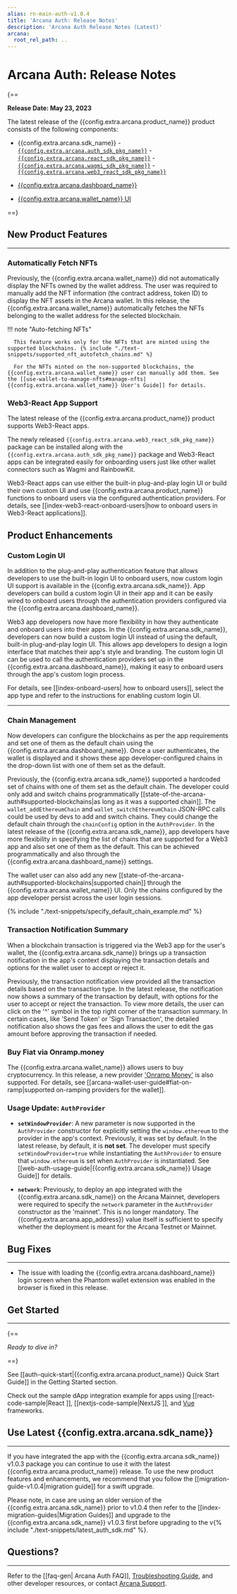 ```yaml
---
alias: rn-main-auth-v1.0.4
title: 'Arcana Auth: Release Notes'
description: 'Arcana Auth Release Notes (Latest)'
arcana:
  root_rel_path: ..
---
```


# Arcana Auth: Release Notes

{==

**Release Date: May 23, 2023**  

The latest release of the {{config.extra.arcana.product_name}} product consists of the following components:

* {{config.extra.arcana.sdk_name}}
      - [`{{config.extra.arcana.auth_sdk_pkg_name}}`](https://www.npmjs.com/package/@arcana/auth) 
      - [`{{config.extra.arcana.react_sdk_pkg_name}}`](https://www.npmjs.com/package/@arcana/auth-react)
      - [`{{config.extra.arcana.wagmi_sdk_pkg_name}}`](https://www.npmjs.com/package/@arcana/auth-wagmi) 
      - [`{{config.extra.arcana.web3_react_sdk_pkg_name}}`](https://www.npmjs.com/package/@arcana/auth-web3-react)
      
* [{{config.extra.arcana.dashboard_name}}](https://dashboard.arcana.network/)

* [{{config.extra.arcana.wallet_name}} UI](https://github.com/arcana-network/wallet-ui)

==}

## New Product Features

---

### Automatically Fetch NFTs

Previously, the {{config.extra.arcana.wallet_name}} did not automatically display the NFTs owned by the wallet address. The user was required to manually add the NFT information (the contract address, token ID) to display the NFT assets in the Arcana wallet.  In this release, the {{config.extra.arcana.wallet_name}} automatically fetches the NFTs belonging to the wallet address for the selected blockchain.

!!! note "Auto-fetching NFTs"

      This feature works only for the NFTs that are minted using the supported blockchains. {% include "./text-snippets/supported_nft_autofetch_chains.md" %}
      
      For the NFTs minted on the non-supported blockchains, the {{config.extra.arcana.wallet_name}} user can manually add them. See the [[use-wallet-to-manage-nfts#manage-nfts|{{config.extra.arcana.wallet_name}} User's Guide]] for details.

### Web3-React App Support

The latest release of the {{config.extra.arcana.product_name}} product supports Web3-React apps. 

The newly released `{{config.extra.arcana.web3_react_sdk_pkg_name}}` package can be installed along with the `{{config.extra.arcana.auth_sdk_pkg_name}}` package and Web3-React apps can be integrated easily for onboarding users just like other wallet connectors such as Wagmi and RainbowKit.

Web3-React apps can use either the built-in plug-and-play login UI or build their own custom UI and use {{config.extra.arcana.product_name}} functions to onboard users via the configured authentication providers. For details, see [[index-web3-react-onboard-users|how to onboard users in Web3-React applications]].

## Product Enhancements

### Custom Login UI

In addition to the plug-and-play authentication feature that allows developers to use the built-in login UI to onboard users, now custom login UI support is available in the {{config.extra.arcana.sdk_name}}. App developers can build a custom login UI in their app and it can be easily wired to onboard users through the authentication providers configured via the {{config.extra.arcana.dashboard_name}}. 

Web3 app developers now have more flexibility in how they authenticate and onboard users into their apps. In the {{config.extra.arcana.sdk_name}}, developers can now build a custom login UI instead of using the default, built-in plug-and-play login UI. This allows app developers to design a login interface that matches their app's style and branding. The custom login UI can be used to call the authentication providers set up in the {{config.extra.arcana.dashboard_name}}, making it easy to onboard users through the app's custom login process. 

For details, see [[index-onboard-users| how to onboard users]], select the app type and refer to the instructions for enabling custom login UI.

---

### Chain Management

Now developers can configure the blockchains as per the app requirements and set one of them as the default chain using the {{config.extra.arcana.dashboard_name}}. Once a user authenticates, the wallet is displayed and it shows these app developer-configured chains in the drop-down list with one of them set as the default. 

Previously, the {{config.extra.arcana.sdk_name}} supported a hardcoded set of chains with one of them set as the default chain. The developer could only add and switch chains programmatically [[state-of-the-arcana-auth#supported-blockchains|as long as it was a supported chain]]. The `wallet_addEthereumChain` and `wallet_switchEthereumChain` JSON-RPC calls could be used by devs to add and switch chains. They could change the default chain through the `chainConfig` option in the `AuthProvider`. In the latest release of the {{config.extra.arcana.sdk_name}}, app developers have more flexibility in specifying the list of chains that are supported for a Web3 app and also set one of them as the default. This can be achieved programmatically and also through the {{config.extra.arcana.dashboard_name}} settings. 

The wallet user can also add any new [[state-of-the-arcana-auth#supported-blockchains|supported chain]] through the {{config.extra.arcana.wallet_name}} UI. Only the chains configured by the app developer persist across the user login sessions.

{% include "./text-snippets/specify_default_chain_example.md" %}

### Transaction Notification Summary

When a blockchain transaction is triggered via the Web3 app for the user's wallet, the {{config.extra.arcana.sdk_name}} brings up a transaction notification in the app's context displaying the transaction details and options for the wallet user to accept or reject it. 

Previously, the transaction notification view provided all the transaction details based on the transaction type. In the latest release, the notification now shows a summary of the transaction by default, with options for the user to accept or reject the transaction. To view more details, the user can click on the '^' symbol in the top right corner of the transaction summary. In certain cases, like 'Send Token' or 'Sign Transaction', the detailed notification also shows the gas fees and allows the user to edit the gas amount before approving the transaction if needed.

### Buy Fiat via Onramp.money

The {{config.extra.arcana.wallet_name}} allows users to buy cryptocurrency. In this release, a new provider ['Onramp Money'](https://onramp.money/) is also supported. For details, see [[arcana-wallet-user-guide#fiat-on-ramp|supported on-ramping providers for the wallet]].

### Usage Update: `AuthProvider`

* **`setWindowProvider`**: A new parameter is now supported in the `AuthProvider` constructor for explicitly setting the `window.ethereum` to the provider in the app's context. Previously, it was set by default. In the latest release, by default, it is **not set**. The developer must specify `setWindowProvider=true` while instantiating the `AuthProvider` to ensure that `window.ethereum` is set when `AuthProvider` is instantiated.  See [[web-auth-usage-guide|{{config.extra.arcana.sdk_name}} Usage Guide]] for details.

* **`network`**: Previously, to deploy an app integrated with the {{config.extra.arcana.sdk_name}} on the Arcana Mainnet, developers were required to specify the `network` parameter in the `AuthProvider` constructor as the 'mainnet'. This is no longer mandatory. The {{config.extra.arcana.app_address}} value itself is sufficient to specify whether the deployment is meant for the Arcana Testnet or Mainnet.

## Bug Fixes

---

* The issue with loading the {{config.extra.arcana.dashboard_name}} login screen when the Phantom wallet extension was enabled in the browser is fixed in this release. 


## Get Started

---

{==

*Ready to dive in?* 

==}

See [[auth-quick-start|{{config.extra.arcana.product_name}} Quick Start Guide]] in the Getting Started section. 

Check out the sample dApp integration example for apps using [[react-code-sample|React ]], [[nextjs-code-sample|NextJS ]], and [Vue](https://github.com/arcana-network/basic-storage-wallet-integration) frameworks.


## Use Latest {{config.extra.arcana.sdk_name}} 

---

If you have integrated the app with the {{config.extra.arcana.sdk_name}} v1.0.3 package you can continue to use it with the latest {{config.extra.arcana.product_name}} release. To use the new product features and enhancements, we recommend that you follow the [[migration-guide-v1.0.4|migration guide]] for a swift upgrade.

Please note, in case are using an older version of the {{config.extra.arcana.sdk_name}} prior to v1.0.4 then refer to the [[index-migration-guides|Migration Guides]] and upgrade to the {{config.extra.arcana.sdk_name}} v1.0.3 first before upgrading to the v{% include "./text-snippets/latest_auth_sdk.md" %}.

## Questions? 

---

Refer to the [[faq-gen| Arcana Auth FAQ]], [Troubleshooting Guide]({{page.meta.arcana.root_rel_path}}/troubleshooting.md), and other developer resources, or contact [Arcana Support]({{page.meta.arcana.root_rel_path}}/support.md).

